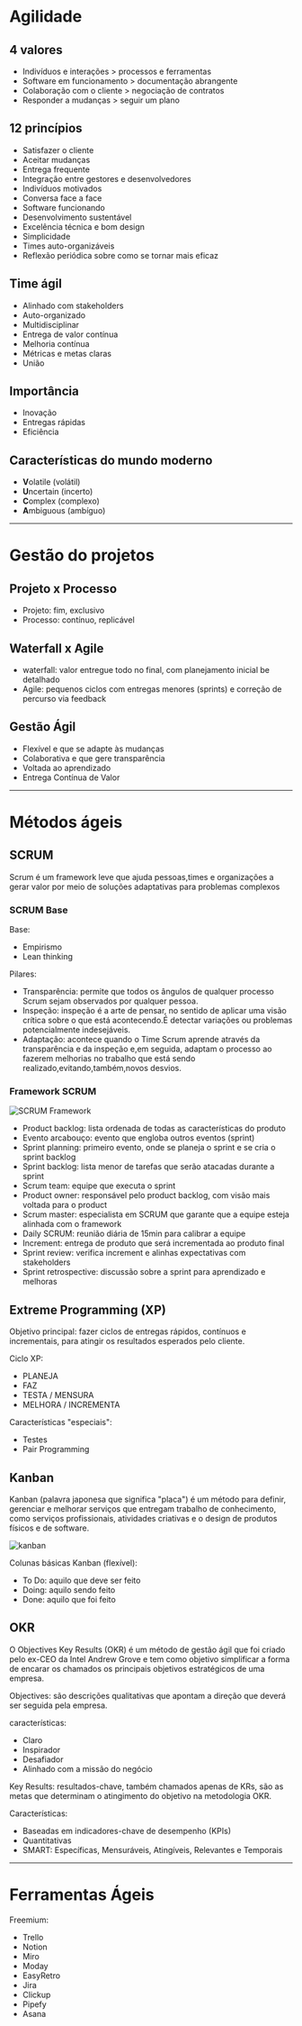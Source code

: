 # Agilidade

## 4 valores

- Indivíduos e interações > processos e ferramentas
- Software em funcionamento > documentação abrangente
- Colaboração com o cliente > negociação de contratos
- Responder a mudanças > seguir um plano

## 12 princípios

- Satisfazer o cliente
- Aceitar mudanças
- Entrega frequente
- Integração entre gestores e desenvolvedores
- Indivíduos motivados
- Conversa face a face
- Software funcionando
- Desenvolvimento sustentável
- Excelência técnica e bom design
- Simplicidade
- Times auto-organizáveis
- Reflexão periódica sobre como se tornar mais eficaz
 
## Time ágil

- Alinhado com stakeholders
- Auto-organizado
- Multidisciplinar
- Entrega de valor contínua
- Melhoria contínua
- Métricas e metas claras
- União

## Importância

- Inovação
- Entregas rápidas
- Eficiência

## Características do mundo moderno

- **V**olatile (volátil)
- **U**ncertain (incerto)
- **C**omplex (complexo)
- **A**mbiguous (ambíguo)

------
# Gestão do projetos

## Projeto x Processo

- Projeto: fim, exclusivo
- Processo: contínuo, replicável

## Waterfall x Agile

- waterfall: valor entregue todo no final, com planejamento inicial be detalhado
- Agile: pequenos ciclos com entregas menores (sprints) e correção de percurso via feedback

## Gestão Ágil

- Flexível e que se adapte às mudanças
- Colaborativa e que gere transparência
- Voltada ao aprendizado
- Entrega Contínua de Valor

------
# Métodos ágeis

## SCRUM

Scrum é um framework leve que ajuda pessoas,times e organizações a gerar valor por meio de soluções adaptativas para problemas complexos

### SCRUM Base

Base:

- Empirismo
- Lean thinking

Pilares:

- Transparência: permite que todos os ângulos de qualquer processo Scrum sejam observados por qualquer pessoa.
- Inspeção: inspeção é a arte de pensar, no sentido de aplicar uma visão crítica sobre o que está acontecendo.É detectar variações ou problemas potencialmente indesejáveis.
- Adaptação: acontece quando o Time Scrum aprende através da transparência e da inspeção e,em seguida, adaptam o processo ao fazerem melhorias no trabalho que está sendo realizado,evitando,também,novos desvios.

### Framework SCRUM

![SCRUM Framework](https://scrumorg-website-prod.s3.amazonaws.com/drupal/inline-images/2021-01/screen_shot_2021-01-10_at_9.14.17_am.png)

- Product backlog: lista ordenada de todas as características do produto
- Evento arcabouço: evento que engloba outros eventos (sprint)
- Sprint planning: primeiro evento, onde se planeja o sprint e se cria o sprint backlog
- Sprint backlog: lista menor de tarefas que serão atacadas durante a sprint
- Scrum team: equipe que executa o sprint
- Product owner: responsável pelo product backlog, com visão mais voltada para o product
- Scrum master: especialista em SCRUM que garante que a equipe esteja alinhada com o framework
- Daily SCRUM: reunião diária de 15min para calibrar a equipe
- Increment: entrega de produto que será incrementada ao produto final
- Sprint review: verifica increment e alinhas expectativas com stakeholders
- Sprint retrospective: discussão sobre a sprint para aprendizado e melhoras

## Extreme Programming (XP)

Objetivo principal: fazer ciclos de entregas rápidos, contínuos e incrementais, para atingir os resultados esperados pelo cliente.

Ciclo XP:
- PLANEJA
- FAZ
- TESTA / MENSURA
- MELHORA / INCREMENTA

Características "especiais":
- Testes
- Pair Programming

## Kanban

Kanban (palavra japonesa que significa "placa") é um método para definir, gerenciar e melhorar serviços que entregam trabalho de conhecimento, como serviços profissionais, atividades criativas e o design de produtos físicos e de software.

![kanban](https://uploads-ssl.webflow.com/5e1cab8214cecfc49d37df0a/5fbfa66a45d16c2bce4dc486_GIFMaker.org_Yi7HrN.gif)

Colunas básicas Kanban (flexível):

- To Do: aquilo que deve ser feito
- Doing: aquilo sendo feito
- Done: aquilo que foi feito

## OKR

O Objectives Key Results (OKR) é um método de gestão ágil que foi criado pelo ex-CEO da Intel Andrew Grove e tem como objetivo simplificar a forma de encarar os chamados os principais objetivos estratégicos de uma empresa.

Objectives: são descrições qualitativas que apontam a direção que deverá ser seguida pela empresa.

características:

- Claro
- Inspirador
- Desafiador
- Alinhado com a missão do negócio

Key Results: resultados-chave, também chamados apenas de KRs, são as metas que determinam o atingimento do objetivo na metodologia OKR.

Características:

- Baseadas em indicadores-chave de desempenho (KPIs)
- Quantitativas
- SMART: Específicas, Mensuráveis, Atingíveis, Relevantes e Temporais

------
# Ferramentas Ágeis

Freemium:

- Trello
- Notion
- Miro
- Moday
- EasyRetro
- Jira
- Clickup
- Pipefy
- Asana